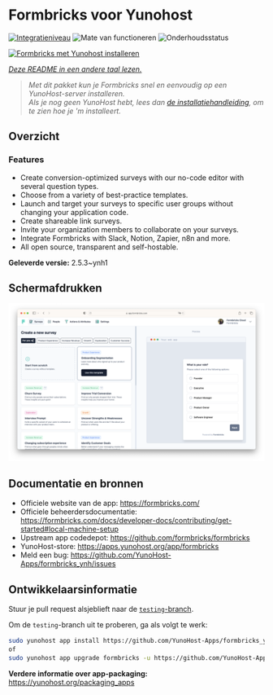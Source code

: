 <!--
NB: Deze README is automatisch gegenereerd door <https://github.com/YunoHost/apps/tree/master/tools/readme_generator>
Hij mag NIET handmatig aangepast worden.
-->

# Formbricks voor Yunohost

[![Integratieniveau](https://dash.yunohost.org/integration/formbricks.svg)](https://ci-apps.yunohost.org/ci/apps/formbricks/) ![Mate van functioneren](https://ci-apps.yunohost.org/ci/badges/formbricks.status.svg) ![Onderhoudsstatus](https://ci-apps.yunohost.org/ci/badges/formbricks.maintain.svg)

[![Formbricks met Yunohost installeren](https://install-app.yunohost.org/install-with-yunohost.svg)](https://install-app.yunohost.org/?app=formbricks)

*[Deze README in een andere taal lezen.](./ALL_README.md)*

> *Met dit pakket kun je Formbricks snel en eenvoudig op een YunoHost-server installeren.*  
> *Als je nog geen YunoHost hebt, lees dan [de installatiehandleiding](https://yunohost.org/install), om te zien hoe je 'm installeert.*

## Overzicht

### Features

- Create conversion-optimized surveys with our no-code editor with several question types.
- Choose from a variety of best-practice templates.
- Launch and target your surveys to specific user groups without changing your application code.
- Create shareable link surveys.
- Invite your organization members to collaborate on your surveys.
- Integrate Formbricks with Slack, Notion, Zapier, n8n and more.
- All open source, transparent and self-hostable.


**Geleverde versie:** 2.5.3~ynh1

## Schermafdrukken

![Schermafdrukken van Formbricks](./doc/screenshots/screenshot.png)

## Documentatie en bronnen

- Officiele website van de app: <https://formbricks.com/>
- Officiele beheerdersdocumentatie: <https://formbricks.com/docs/developer-docs/contributing/get-started#local-machine-setup>
- Upstream app codedepot: <https://github.com/formbricks/formbricks>
- YunoHost-store: <https://apps.yunohost.org/app/formbricks>
- Meld een bug: <https://github.com/YunoHost-Apps/formbricks_ynh/issues>

## Ontwikkelaarsinformatie

Stuur je pull request alsjeblieft naar de [`testing`-branch](https://github.com/YunoHost-Apps/formbricks_ynh/tree/testing).

Om de `testing`-branch uit te proberen, ga als volgt te werk:

```bash
sudo yunohost app install https://github.com/YunoHost-Apps/formbricks_ynh/tree/testing --debug
of
sudo yunohost app upgrade formbricks -u https://github.com/YunoHost-Apps/formbricks_ynh/tree/testing --debug
```

**Verdere informatie over app-packaging:** <https://yunohost.org/packaging_apps>
